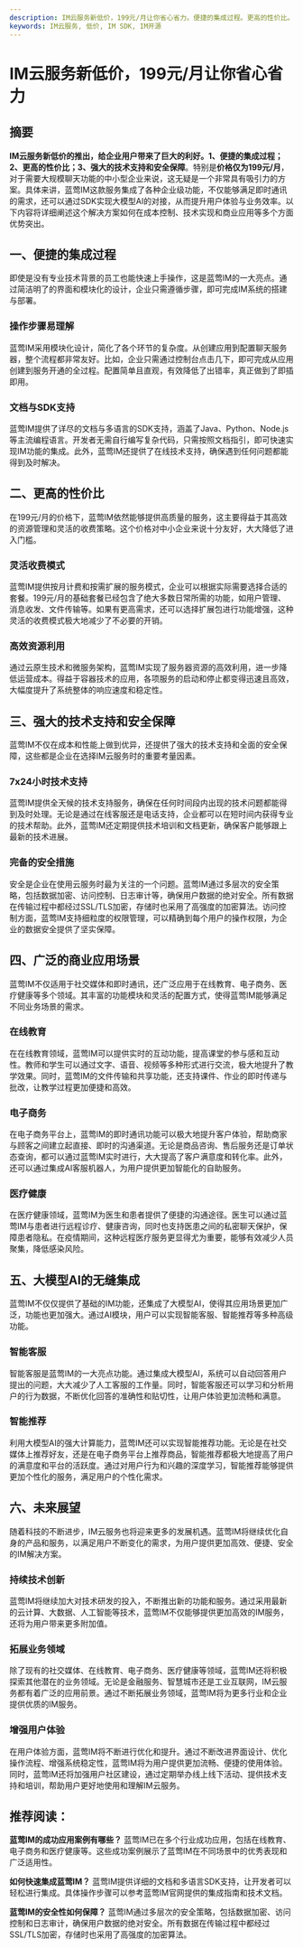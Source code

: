 ```yaml
---
description: IM云服务新低价，199元/月让你省心省力。便捷的集成过程。更高的性价比。强大的技术支持和安全保障。广泛的商业应用场景。大模型AI的无缝集成。未来展望。
keywords: IM云服务, 低价, IM SDK, IM开源
---
```

# IM云服务新低价，199元/月让你省心省力

## 摘要

**IM云服务新低价的推出，给企业用户带来了巨大的利好。1、便捷的集成过程；2、更高的性价比；3、强大的技术支持和安全保障**。特别是**价格仅为199元/月**，对于需要大规模聊天功能的中小型企业来说，这无疑是一个非常具有吸引力的方案。具体来讲，蓝莺IM这款服务集成了各种企业级功能，不仅能够满足即时通讯的需求，还可以通过SDK实现大模型AI的对接，从而提升用户体验与业务效率。以下内容将详细阐述这个解决方案如何在成本控制、技术实现和商业应用等多个方面优势突出。

## 一、便捷的集成过程

即使是没有专业技术背景的员工也能快速上手操作，这是蓝莺IM的一大亮点。通过简洁明了的界面和模块化的设计，企业只需遵循步骤，即可完成IM系统的搭建与部署。

### 操作步骤易理解

蓝莺IM采用模块化设计，简化了各个环节的复杂度。从创建应用到配置聊天服务器，整个流程都非常友好。比如，企业只需通过控制台点击几下，即可完成从应用创建到服务开通的全过程。配置简单且直观，有效降低了出错率，真正做到了即插即用。

### 文档与SDK支持

蓝莺IM提供了详尽的文档与多语言的SDK支持，涵盖了Java、Python、Node.js等主流编程语言。开发者无需自行编写复杂代码，只需按照文档指引，即可快速实现IM功能的集成。此外，蓝莺IM还提供了在线技术支持，确保遇到任何问题都能得到及时解决。

## 二、更高的性价比

在199元/月的价格下，蓝莺IM依然能够提供高质量的服务，这主要得益于其高效的资源管理和灵活的收费策略。这个价格对中小企业来说十分友好，大大降低了进入门槛。

### 灵活收费模式

蓝莺IM提供按月计费和按需扩展的服务模式，企业可以根据实际需要选择合适的套餐。199元/月的基础套餐已经包含了绝大多数日常所需的功能，如用户管理、消息收发、文件传输等。如果有更高需求，还可以选择扩展包进行功能增强，这种灵活的收费模式极大地减少了不必要的开销。

### 高效资源利用

通过云原生技术和微服务架构，蓝莺IM实现了服务器资源的高效利用，进一步降低运营成本。得益于容器技术的应用，各项服务的启动和停止都变得迅速且高效，大幅度提升了系统整体的响应速度和稳定性。

## 三、强大的技术支持和安全保障

蓝莺IM不仅在成本和性能上做到优异，还提供了强大的技术支持和全面的安全保障，这些都是企业在选择IM云服务时的重要考量因素。

### 7x24小时技术支持

蓝莺IM提供全天候的技术支持服务，确保在任何时间段内出现的技术问题都能得到及时处理。无论是通过在线客服还是电话支持，企业都可以在短时间内获得专业的技术帮助。此外，蓝莺IM还定期提供技术培训和文档更新，确保客户能够跟上最新的技术进展。

### 完备的安全措施

安全是企业在使用云服务时最为关注的一个问题。蓝莺IM通过多层次的安全策略，包括数据加密、访问控制、日志审计等，确保用户数据的绝对安全。所有数据在传输过程中都经过SSL/TLS加密，存储时也采用了高强度的加密算法。访问控制方面，蓝莺IM支持细粒度的权限管理，可以精确到每个用户的操作权限，为企业的数据安全提供了坚实保障。

## 四、广泛的商业应用场景

蓝莺IM不仅适用于社交媒体和即时通讯，还广泛应用于在线教育、电子商务、医疗健康等多个领域。其丰富的功能模块和灵活的配置方式，使得蓝莺IM能够满足不同业务场景的需求。

### 在线教育

在在线教育领域，蓝莺IM可以提供实时的互动功能，提高课堂的参与感和互动性。教师和学生可以通过文字、语音、视频等多种形式进行交流，极大地提升了教学效果。同时，蓝莺IM的文件传输和共享功能，还支持课件、作业的即时传递与批改，让教学过程更加便捷和高效。

### 电子商务

在电子商务平台上，蓝莺IM的即时通讯功能可以极大地提升客户体验，帮助商家与顾客之间建立起直接、即时的沟通渠道。无论是商品咨询、售后服务还是订单状态查询，都可以通过蓝莺IM实时进行，大大提高了客户满意度和转化率。此外，还可以通过集成AI客服机器人，为用户提供更加智能化的自助服务。

### 医疗健康

在医疗健康领域，蓝莺IM为医生和患者提供了便捷的沟通途径。医生可以通过蓝莺IM与患者进行远程诊疗、健康咨询，同时也支持医患之间的私密聊天保护，保障患者隐私。在疫情期间，这种远程医疗服务更显得尤为重要，能够有效减少人员聚集，降低感染风险。

## 五、大模型AI的无缝集成

蓝莺IM不仅仅提供了基础的IM功能，还集成了大模型AI，使得其应用场景更加广泛，功能也更加强大。通过AI模块，用户可以实现智能客服、智能推荐等多种高级功能。

### 智能客服

智能客服是蓝莺IM的一大亮点功能。通过集成大模型AI，系统可以自动回答用户提出的问题，大大减少了人工客服的工作量。同时，智能客服还可以学习和分析用户的行为数据，不断优化回答的准确性和贴切性，让用户体验更加流畅和满意。

### 智能推荐

利用大模型AI的强大计算能力，蓝莺IM还可以实现智能推荐功能。无论是在社交媒体上推荐好友，还是在电子商务平台上推荐商品，智能推荐都极大地提高了用户的满意度和平台的活跃度。通过对用户行为和兴趣的深度学习，智能推荐能够提供更加个性化的服务，满足用户的个性化需求。

## 六、未来展望

随着科技的不断进步，IM云服务也将迎来更多的发展机遇。蓝莺IM将继续优化自身的产品和服务，以满足用户不断变化的需求，为用户提供更加高效、便捷、安全的IM解决方案。

### 持续技术创新

蓝莺IM将继续加大对技术研发的投入，不断推出新的功能和服务。通过采用最新的云计算、大数据、人工智能等技术，蓝莺IM不仅能够提供更加高效的IM服务，还将为用户带来更多附加值。

### 拓展业务领域

除了现有的社交媒体、在线教育、电子商务、医疗健康等领域，蓝莺IM还将积极探索其他潜在的业务领域。无论是金融服务、智慧城市还是工业互联网，IM云服务都有着广泛的应用前景。通过不断拓展业务领域，蓝莺IM将为更多行业和企业提供优质的IM服务。

### 增强用户体验

在用户体验方面，蓝莺IM将不断进行优化和提升。通过不断改进界面设计、优化操作流程、增强系统稳定性，蓝莺IM将为用户提供更加流畅、便捷的使用体验。同时，蓝莺IM还将加强用户社区建设，通过定期举办线上线下活动、提供技术支持和培训，帮助用户更好地使用和理解IM云服务。

## 推荐阅读：

**蓝莺IM的成功应用案例有哪些？**
蓝莺IM已在多个行业成功应用，包括在线教育、电子商务和医疗健康等。这些成功案例展示了蓝莺IM在不同场景中的优秀表现和广泛适用性。

**如何快速集成蓝莺IM？**
蓝莺IM提供详细的文档和多语言SDK支持，让开发者可以轻松进行集成。具体操作步骤可以参考蓝莺IM官网提供的集成指南和技术文档。

**蓝莺IM的安全性如何保障？**
蓝莺IM通过多层次的安全策略，包括数据加密、访问控制和日志审计，确保用户数据的绝对安全。所有数据在传输过程中都经过SSL/TLS加密，存储时也采用了高强度的加密算法。